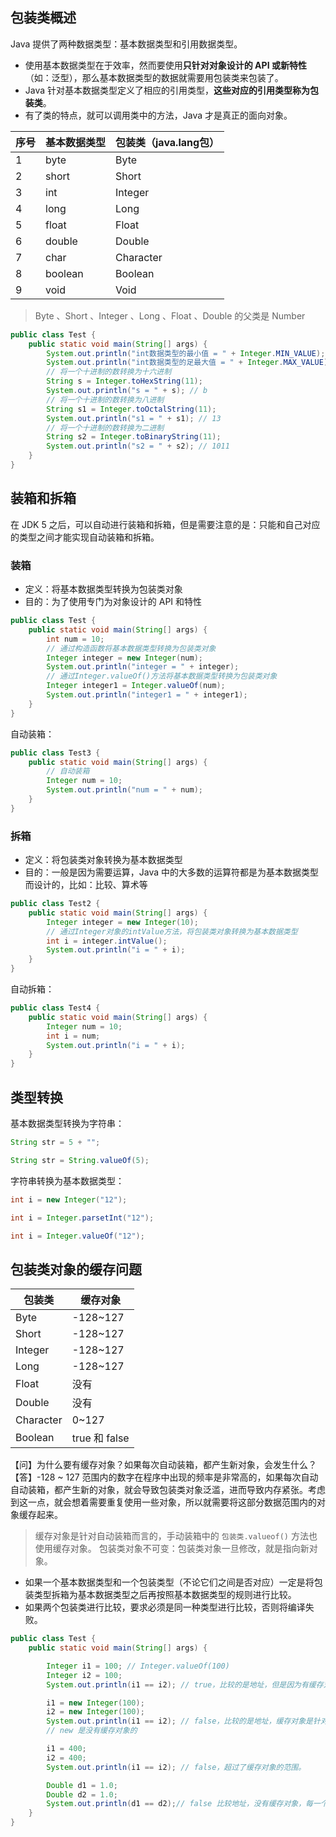 ## 包装类概述

Java 提供了两种数据类型：基本数据类型和引用数据类型。

-  使用基本数据类型在于效率，然而要使用**只针对对象设计的 API 或新特性**（如：泛型），那么基本数据类型的数据就需要用包装类来包装了。
-  Java 针对基本数据类型定义了相应的引用类型，**这些对应的引用类型称为包装类**。
-  有了类的特点，就可以调用类中的方法，Java 才是真正的面向对象。

| 序号 | 基本数据类型  | 包装类（java.lang包） |
|----|---------|-----------------|
| 1  | byte    | Byte            |
| 2  | short   | Short           |
| 3  | int     | Integer         |
| 4  | long    | Long            |
| 5  | float   | Float           |
| 6  | double  | Double          |
| 7  | char    | Character       |
| 8  | boolean | Boolean         |
| 9  | void    | Void            |

> Byte 、Short 、Integer 、Long 、Float 、Double 的父类是 Number

```java
public class Test {
    public static void main(String[] args) {
        System.out.println("int数据类型的最小值 = " + Integer.MIN_VALUE); // -2147483648
        System.out.println("int数据类型的足最大值 = " + Integer.MAX_VALUE); // 2147483647
        // 将一个十进制的数转换为十六进制
        String s = Integer.toHexString(11);
        System.out.println("s = " + s); // b
        // 将一个十进制的数转换为八进制
        String s1 = Integer.toOctalString(11);
        System.out.println("s1 = " + s1); // 13
        // 将一个十进制的数转换为二进制
        String s2 = Integer.toBinaryString(11);
        System.out.println("s2 = " + s2); // 1011
    }
}
```

## 装箱和拆箱

在 JDK 5 之后，可以自动进行装箱和拆箱，但是需要注意的是：只能和自己对应的类型之间才能实现自动装箱和拆箱。

### 装箱

-  定义：将基本数据类型转换为包装类对象
-  目的：为了使用专门为对象设计的 API 和特性

```java
public class Test {
    public static void main(String[] args) {
        int num = 10;
        // 通过构造函数将基本数据类型转换为包装类对象
        Integer integer = new Integer(num);
        System.out.println("integer = " + integer);
        // 通过Integer.valueOf()方法将基本数据类型转换为包装类对象
        Integer integer1 = Integer.valueOf(num);
        System.out.println("integer1 = " + integer1);
    }
}
```

自动装箱：

```java
public class Test3 {
    public static void main(String[] args) {
        // 自动装箱
        Integer num = 10;
        System.out.println("num = " + num);
    }
}
```

### 拆箱

-  定义：将包装类对象转换为基本数据类型
-  目的：一般是因为需要运算，Java 中的大多数的运算符都是为基本数据类型而设计的，比如：比较、算术等

```java
public class Test2 {
    public static void main(String[] args) {
        Integer integer = new Integer(10);
        // 通过Integer对象的intValue方法，将包装类对象转换为基本数据类型
        int i = integer.intValue();
        System.out.println("i = " + i);
    }
}
```

自动拆箱：

```java
public class Test4 {
    public static void main(String[] args) {
        Integer num = 10;
        int i = num;
        System.out.println("i = " + i);
    }
}
```

## 类型转换

基本数据类型转换为字符串：

```java
String str = 5 + "";
```

```java
String str = String.valueOf(5);
```

字符串转换为基本数据类型：

```java
int i = new Integer("12");
```

```java
int i = Integer.parsetInt("12");
```

```java
int i = Integer.valueOf("12");
```

## 包装类对象的缓存问题

| 包装类       | 缓存对象         |
|-----------|--------------|
| Byte      | -128~127     |
| Short     | -128~127     |
| Integer   | -128~127     |
| Long      | -128~127     |
| Float     | 没有           |
| Double    | 没有           |
| Character | 0~127        |
| Boolean   | true 和 false |

【问】为什么要有缓存对象？如果每次自动装箱，都产生新对象，会发生什么？
【答】-128 ~ 127 范围内的数字在程序中出现的频率是非常高的，如果每次自动自动装箱，都产生新的对象，就会导致包装类对象泛滥，进而导致内存紧张。考虑到这一点，就会想着需要重复使用一些对象，所以就需要将这部分数据范围内的对象缓存起来。

>缓存对象是针对自动装箱而言的，手动装箱中的 `包装类.valueof()` 方法也使用缓存对象。
>包装类对象不可变：包装类对象一旦修改，就是指向新对象。

-  如果一个基本数据类型和一个包装类型（不论它们之间是否对应）一定是将包装类型拆箱为基本数据类型之后再按照基本数据类型的规则进行比较。
-  如果两个包装类进行比较，要求必须是同一种类型进行比较，否则将编译失败。

```java
public class Test {
    public static void main(String[] args) {

        Integer i1 = 100; // Integer.valueOf(100)
        Integer i2 = 100;
        System.out.println(i1 == i2); // true，比较的是地址，但是因为有缓存对象，所以是 true

        i1 = new Integer(100);
        i2 = new Integer(100);
        System.out.println(i1 == i2); // false，比较的是地址，缓存对象是针对自动装箱的。
        // new 是没有缓存对象的

        i1 = 400;
        i2 = 400;
        System.out.println(i1 == i2); // false，超过了缓存对象的范围。

        Double d1 = 1.0;
        Double d2 = 1.0;
        System.out.println(d1 == d2);// false 比较地址，没有缓存对象，每一个都是新new的
    }
}
```